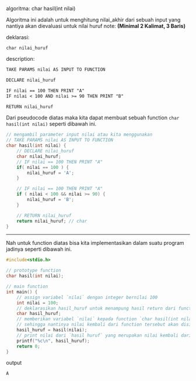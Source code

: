 algoritma: char hasil(int nilai)

Algoritma ini adalah untuk menghitung nilai_akhir dari sebuah input yang nantiya akan dievaluasi untuk nilai huruf note: **(Minimal 2 Kalimat, 3 Baris)**

deklarasi: 

`char nilai_huruf`

description:

```txt
TAKE PARAMS nilai AS INPUT TO FUNCTION

DECLARE nilai_huruf

IF nilai == 100 THEN PRINT "A"
IF nilai < 100 AND nilai >= 90 THEN PRINT "B"

RETURN nilai_huruf
```

Dari pseudocode diatas maka kita dapat membuat sebuah function `char hasil(int nilai)` seperti dibawah ini.

```c
// mengambil parameter input nilai atau kita menggunakan 
// TAKE PARAMS nilai AS INPUT TO FUNCTION
char hasil(int nilai) {  
    // DECLARE nilai_huruf
    char nilai_huruf; 
    // IF nilai == 100 THEN PRINT "A"
    if( nilai == 100 ) { 
        nilai_huruf = 'A';
    } 

    // IF nilai == 100 THEN PRINT "A"
    if ( nilai < 100 && nilai >= 90) { 
        nilai_huruf = 'B';
    }

    // RETURN nilai_huruf
    return nilai_huruf; // char
}
```

--- 

Nah untuk function diatas bisa kita implementasikan dalam suatu program jadinya seperti dibawah ini.

```c
#include<stdio.h>

// prototype function
char hasil(int nilai);

// main function
int main() {
    // assign variabel `nilai` dengan integer bernilai 100 
    int nilai = 100;
    // deklarasikan hasil_huruf untuk menampung hasil return dari function `char hasil(int nilai)` 
    char hasil_huruf;
    // memberikan variabel `nilai` kepada function `char hasil(int nilai)` 
    // sehingga nantinya nilai kembali dari function tersebut akan disimpan ke variabel `hasil_huruf`   
    hasil_huruf = hasil(nilai);
    // print nilai dari `hasil huruf` yang merupakan nilai kembali dari function `hasil`
    printf("%c\n", hasil_huruf); 
    return 0; 
}
```

output

```
A
```

